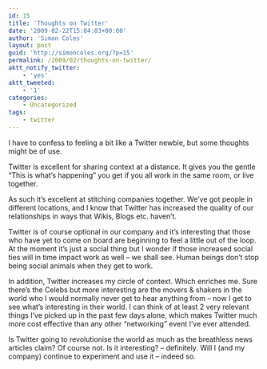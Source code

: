 ```yaml
---
id: 15
title: 'Thoughts on Twitter'
date: '2009-02-22T15:04:03+00:00'
author: 'Simon Coles'
layout: post
guid: 'http://simoncoles.org/?p=15'
permalink: /2009/02/thoughts-on-twitter/
aktt_notify_twitter:
    - 'yes'
aktt_tweeted:
    - '1'
categories:
    - Uncategorized
tags:
    - twitter
---
```


I have to confess to feeling a bit like a Twitter newbie, but some thoughts might be of use.

Twitter is excellent for sharing context at a distance. It gives you the gentle “This is what’s happening” you get if you all work in the same room, or live together.

As such it’s excellent at stitching companies together. We’ve got people in different locations, and I know that Twitter has increased the quality of our relationships in ways that Wikis, Blogs etc. haven’t.

Twitter is of course optional in our company and it’s interesting that those who have yet to come on board are beginning to feel a little out of the loop. At the moment it’s just a social thing but I wonder if those increased social ties will in time impact work as well – we shall see. Human beings don’t stop being social animals when they get to work.

In addition, Twitter increases my circle of context. Which enriches me. Sure there’s the Celebs but more interesting are the movers &amp; shakers in the world who I would normally never get to hear anything from – now I get to see what’s interesting in their world. I can think of at least 2 very relevant things I’ve picked up in the past few days alone, which makes Twitter much more cost effective than any other “networking” event I’ve ever attended.

Is Twitter going to revolutionise the world as much as the breathless news articles claim? Of course not. Is it interesting? – definitely. Will I (and my company) continue to experiment and use it – indeed so.